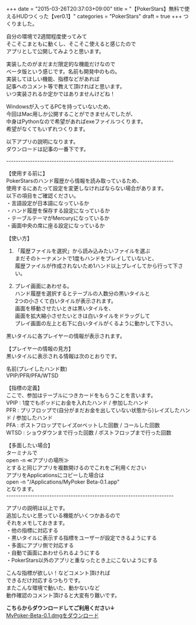 +++
date = "2015-03-26T20:37:03+09:00"
title = "【PokerStars】無料で使えるHUDつくった【ver0.1】"
categories = "PokerStars"
draft = true
+++
つくりました。  
  
自分の環境で2週間程度使ってみて  
そこそこまともに動くし、そこそこ使えると感じたので  
アプリとして公開してみようと思います。  
  
実装したのがまだまだ限定的な機能だけなので  
ベータ版という感じです。名前も開発中のもの。  
実装してほしい機能、指標などがあれば  
記事へのコメント等で教えて頂ければと思います。  
いつ実装されるか定かではありませんけどね！  
  
Windowsが入ってるPCを持っていないため、  
今回はMac用しか公開することができませんでしたが、  
中身はPythonなので希望があればexeファイルつくります。  
希望がなくてもいずれつくります。  
  
以下アプリの説明になります。  
ダウンロードは記事の一番下です。  
  
&#45;&#45;&#45;&#45;&#45;&#45;&#45;&#45;&#45;&#45;&#45;&#45;&#45;&#45;&#45;&#45;&#45;&#45;&#45;&#45;&#45;&#45;&#45;&#45;&#45;&#45;&#45;&#45;&#45;&#45;&#45;&#45;&#45;&#45;&#45;&#45;&#45;&#45;&#45;&#45;&#45;&#45;&#45;&#45;&#45;&#45;&#45;&#45;&#45;&#45;&#45;&#45;&#45;&#45;&#45;&#45;&#45;&#45;&#45;&#45;&#45;&#45;&#45;&#45;&#45;&#45;&#45;&#45;&#45;&#45;  
  
【使用する前に】  
PokerStarsのハンド履歴から情報を読み取っているため、  
使用するにあたって設定を変更しなければならない場合があります。  
以下の項目をご確認ください。  
・言語設定が日本語になっているか  
・ハンド履歴を保存する設定になっているか  
・テーブルテーマがMercuryになっているか  
・画面中央の席に座る設定になっているか  
  
【使い方】  
1. 「履歴ファイルを選択」から読み込みたいファイルを選ぶ  
まだそのトーナメントで1度もハンドをプレイしていないと、  
履歴ファイルが作成されないため1ハンド以上プレイしてから行って下さい。  
  
2. プレイ画面にあわせる。  
ハンド履歴を選択するとテーブルの人数分の黒いタイルと  
2つの小さくて白いタイルが表示されます。  
画面を移動させたいときは黒いタイルを、  
画面を拡大縮小させたいときは白いタイルをドラッグして  
プレイ画面の左上と右下に白いタイルがくるように動かして下さい。  
  
黒いタイルに各プレイヤーの情報が表示されます。  
  
【プレイヤーの情報の見方】  
黒いタイルに表示される情報は次のとおりです。  
  
名前(プレイしたハンド数)  
VPIP/PFR/PFA/WTSD  
  
【指標の定義】  
ここで、参加はテーブルにつきカードをもらうことを言います。  
VPIP : 1度でもポッドにお金を入れたハンド / 参加したハンド  
PFR  : プリフロップで(自分がまだお金を出していない状態から)レイズしたハンド / 参加したハンド  
PFA  : ポストフロップでレイズorベットした回数 / コールした回数  
WTSD : ショウダウンまで行った回数 / ポストフロップまで行った回数  
  
【多面したい場合】  
ターミナルで  
open -n ≪アプリの場所≫  
とすると同じアプリを複数開けるのでこれをご利用ください  
アプリをApplicationsにコピーした場合は  
open -n "/Applications/MyPoker Beta-0.1.app"  
となります。  
&#45;&#45;&#45;&#45;&#45;&#45;&#45;&#45;&#45;&#45;&#45;&#45;&#45;&#45;&#45;&#45;&#45;&#45;&#45;&#45;&#45;&#45;&#45;&#45;&#45;&#45;&#45;&#45;&#45;&#45;&#45;&#45;&#45;&#45;&#45;&#45;&#45;&#45;&#45;&#45;&#45;&#45;&#45;&#45;&#45;&#45;&#45;&#45;&#45;&#45;&#45;&#45;&#45;&#45;&#45;&#45;&#45;&#45;&#45;&#45;&#45;&#45;&#45;&#45;&#45;&#45;&#45;&#45;&#45;&#45;  
  
アプリの説明は以上です。  
追加したいと思っている機能がいくつかあるので  
それをメモしておきます。  
・他の指標に対応する  
・黒いタイルに表示する指標をユーザーが設定できるようにする  
・多面にアプリ側で対応する  
・自動で画面にあわせられるようにする  
・PokerStars以外のアプリと重なったとき上にこないようにする  
  
こんな指標が欲しい！などコメント頂ければ  
できるだけ対応するつもりです。  
またこんな環境で動いた、動かないなど  
動作確認のコメント頂けると大変有り難いです。  
  
  
<strong>こちらからダウンロードしてご利用ください↓</strong><a href="https://github.com/zaburo-ch/poker_tool/raw/master/MyPoker-Beta-0.1.dmg" target="_blank" title="MyPoker-Beta-0.1.dmgをダウンロード">  
MyPoker-Beta-0.1.dmgをダウンロード</a>